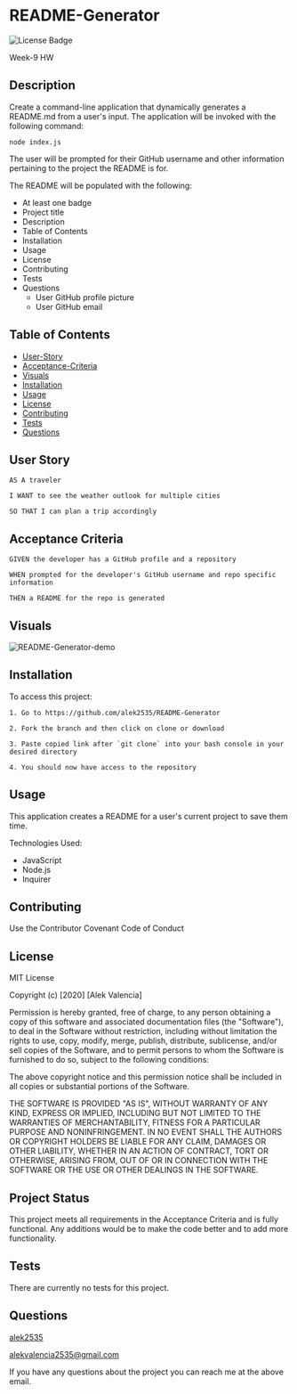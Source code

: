 
# README-Generator

![License Badge](https://img.shields.io/badge/license-MIT-blue)

Week-9 HW

## Description

Create a command-line application that dynamically generates a README.md from a user's input. The application will be invoked with the following command:

```
node index.js
```

The user will be prompted for their GitHub username and other information pertaining to the project the README is for.

The README will be populated with the following:

* At least one badge
* Project title
* Description
* Table of Contents
* Installation
* Usage
* License
* Contributing
* Tests
* Questions
  * User GitHub profile picture
  * User GitHub email

## Table of Contents

  * [User-Story](#user-story)
  * [Acceptance-Criteria](#acceptance-criteria)
  * [Visuals](#visuals)
  * [Installation](#installation)
  * [Usage](#usage)
  * [License](#license)
  * [Contributing](#contributing)
  * [Tests](#tests)
  * [Questions](#questions)

## User Story

```
AS A traveler

I WANT to see the weather outlook for multiple cities

SO THAT I can plan a trip accordingly
```

## Acceptance Criteria

```
GIVEN the developer has a GitHub profile and a repository

WHEN prompted for the developer's GitHub username and repo specific information

THEN a README for the repo is generated
```

## Visuals

![README-Generator-demo](./Assets/README-Generator-(6_5_20).gif)

## Installation

To access this project:

```
1. Go to https://github.com/alek2535/README-Generator

2. Fork the branch and then click on clone or download

3. Paste copied link after `git clone` into your bash console in your desired directory

4. You should now have access to the repository
```

## Usage

This application creates a README for a user's current project to save them time.

Technologies Used:

* JavaScript
* Node.js
* Inquirer

## Contributing

Use the Contributor Covenant Code of Conduct

## License

MIT License

Copyright (c) [2020] [Alek Valencia]

Permission is hereby granted, free of charge, to any person obtaining a copy
of this software and associated documentation files (the "Software"), to deal
in the Software without restriction, including without limitation the rights
to use, copy, modify, merge, publish, distribute, sublicense, and/or sell
copies of the Software, and to permit persons to whom the Software is
furnished to do so, subject to the following conditions:

The above copyright notice and this permission notice shall be included in all
copies or substantial portions of the Software.

THE SOFTWARE IS PROVIDED "AS IS", WITHOUT WARRANTY OF ANY KIND, EXPRESS OR
IMPLIED, INCLUDING BUT NOT LIMITED TO THE WARRANTIES OF MERCHANTABILITY,
FITNESS FOR A PARTICULAR PURPOSE AND NONINFRINGEMENT. IN NO EVENT SHALL THE
AUTHORS OR COPYRIGHT HOLDERS BE LIABLE FOR ANY CLAIM, DAMAGES OR OTHER
LIABILITY, WHETHER IN AN ACTION OF CONTRACT, TORT OR OTHERWISE, ARISING FROM,
OUT OF OR IN CONNECTION WITH THE SOFTWARE OR THE USE OR OTHER DEALINGS IN THE
SOFTWARE.

## Project Status

This project meets all requirements in the Acceptance Criteria and is fully functional. Any additions would be to make the code better and to add more functionality.

## Tests

There are currently no tests for this project.

## Questions

[alek2535](https://github.com/alek2535)

alekvalencia2535@gmail.com

If you have any questions about the project you can reach me at the above email.
